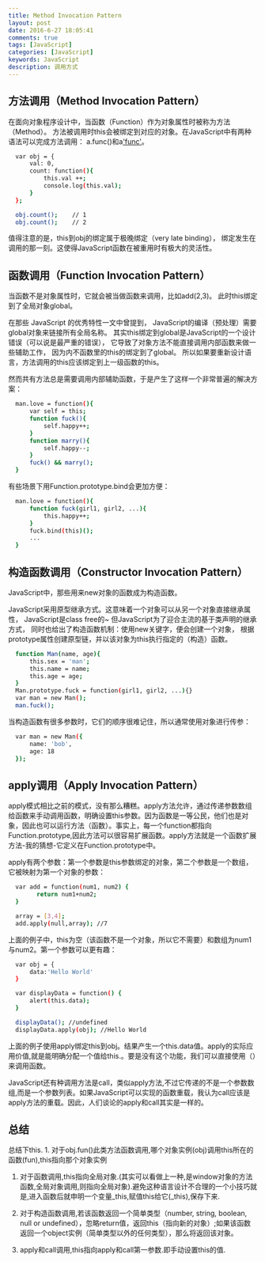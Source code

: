 ```yaml
---
title: Method Invocation Pattern
layout: post
date: 2016-6-27 18:05:41
comments: true
tags: [JavaScript]
categories: [JavaScript]
keywords: JavaScript
description: 调用方式
---
```


## 方法调用（Method Invocation Pattern）

在面向对象程序设计中，当函数（Function）作为对象属性时被称为方法（Method）。 方法被调用时this会被绑定到对应的对象。在JavaScript中有两种语法可以完成方法调用： a.func()和a['func']()。
```bash
  var obj = {
      val: 0,
      count: function(){
          this.val ++;
          console.log(this.val);
      }
  };

  obj.count();    // 1
  obj.count();    // 2
```
值得注意的是，this到obj的绑定属于极晚绑定（very late binding）， 绑定发生在调用的那一刻。这使得JavaScript函数在被重用时有极大的灵活性。

<!-- more -->

## 函数调用（Function Invocation Pattern）

当函数不是对象属性时，它就会被当做函数来调用，比如add(2,3)。 此时this绑定到了全局对象global。

在那些 JavaScript 的优秀特性一文中曾提到， JavaScript的编译（预处理）需要global对象来链接所有全局名称。
其实this绑定到global是JavaScript的一个设计错误（可以说是最严重的错误）， 它导致了对象方法不能直接调用内部函数来做一些辅助工作， 因为内不函数里的this的绑定到了global。 所以如果要重新设计语言，方法调用的this应该绑定到上一级函数的this。

然而共有方法总是需要调用内部辅助函数，于是产生了这样一个非常普遍的解决方案：
```bash
  man.love = function(){
      var self = this;
      function fuck(){
          self.happy++;
      }
      function marry(){
          self.happy--;
      }
      fuck() && marry();
  }
```

有些场景下用Function.prototype.bind会更加方便：

```bash
  man.love = function(){
      function fuck(girl1, girl2, ...){
          this.happy++;
      }
      fuck.bind(this)();
      ...
  }
```
## 构造函数调用（Constructor Invocation Pattern）

JavaScript中，那些用来new对象的函数成为构造函数。

JavaScript采用原型继承方式。这意味着一个对象可以从另一个对象直接继承属性， JavaScript是class free的~ 但JavaScript为了迎合主流的基于类声明的继承方式， 同时也给出了构造函数机制：使用new关键字，便会创建一个对象， 根据prototype属性创建原型链，并以该对象为this执行指定的（构造）函数。

```bash
  function Man(name, age){
      this.sex = 'man';
      this.name = name;
      this.age = age;
  }
  Man.prototype.fuck = function(girl1, girl2, ...){}
  var man = new Man();
  man.fuck();
```

当构造函数有很多参数时，它们的顺序很难记住，所以通常使用对象进行传参：

```bash
  var man = new Man({
      name: 'bob',
      age: 18
  });
```
## apply调用（Apply Invocation Pattern）

apply模式相比之前的模式，没有那么糟糕。apply方法允许，通过传递参数数组给函数来手动调用函数，明确设置this参数。因为函数是一等公民，他们也是对象，因此也可以运行方法（函数）。事实上，每一个function都指向Function.prototype,因此方法可以很容易扩展函数。apply方法就是一个函数扩展方法-我的猜想-它定义在Function.prototype中。

apply有两个参数：第一个参数是this参数绑定的对象，第二个参数是一个数组，它被映射为第一个对象的参数：

```bash
  var add = function(num1, num2) {
        return num1+num2;
  }

  array = [3,4];
  add.apply(null,array); //7
```

上面的例子中，this为空（该函数不是一个对象，所以它不需要）和数组为num1与num2。第一个参数可以更有趣：
```bash
  var obj = {
      data:'Hello World'
  }

  var displayData = function() {
      alert(this.data);
  }

  displayData(); //undefined
  displayData.apply(obj); //Hello World
```

上面的例子使用apply绑定this到obj。结果产生一个this.data值。apply的实际应用价值,就是能明确分配一个值给this.。要是没有这个功能，我们可以直接使用（）来调用函数。

JavaScript还有种调用方法是call，类似apply方法,不过它传递的不是一个参数数组,而是一个参数列表。如果JavaScript可以实现的函数重载，我认为call应该是apply方法的重载。因此，人们谈论的apply和call其实是一样的。

## 总结

总结下this. 1. 对于obj.fun()此类方法函数调用,哪个对象实例(obj)调用this所在的函数(fun),this指向那个对象实例

1. 对于函数调用,this指向全局对象.(其实可以看做上一种,是window对象的方法函数,全局对象调用,则指向全局对象).避免这种语言设计不合理的一个小技巧就是,进入函数后就申明一个变量_this,赋值this给它(_this),保存下来.

2. 对于构造函数调用,若该函数返回一个简单类型（number, string, boolean, null or undefined），忽略return值，返回this（指向新的对象）;如果该函数返回一个object实例（简单类型以外的任何类型），那么将返回该对象。

3. apply和call调用,this指向apply和call第一参数.即手动设置this的值.
